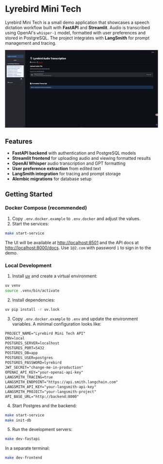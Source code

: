 # Lyrebird Mini Tech

Lyrebird Mini Tech is a small demo application that showcases a speech dictation workflow built with **FastAPI** and **Streamlit**. Audio is transcribed using OpenAI's `whisper-1` model, formatted with user preferences and stored in PostgreSQL. The project integrates with **LangSmith** for prompt management and tracing.

![Function Page](./assets/function_page.png)

## Features

- **FastAPI backend** with authentication and PostgreSQL models
- **Streamlit frontend** for uploading audio and viewing formatted results
- **OpenAI Whisper** audio transcription and GPT formatting
- **User preference extraction** from edited text
- **LangSmith integration** for tracing and prompt storage
- **Alembic migrations** for database setup

## Getting Started

### Docker Compose (recommended)

1. Copy `.env.docker.example` to `.env.docker` and adjust the values.
2. Start the services:

```bash
make start-service
```

The UI will be available at [http://localhost:8501](http://localhost:8501) and the API docs at [http://localhost:8000/docs](http://localhost:8000/docs).
Use `1@2.com` with password `1` to sign in to the demo.

### Local Development

1. Install [uv](https://docs.astral.sh/uv/getting-started/installation/) and create a virtual environment:

```bash
uv venv
source .venv/bin/activate
```

2. Install dependencies:

```bash
uv pip install -r uv.lock
```

3. Copy `.env.docker.example` to `.env` and update the environment variables. A minimal configuration looks like:

```env
PROJECT_NAME="Lyrebird Mini Tech API"
ENV=local
POSTGRES_SERVER=localhost
POSTGRES_PORT=5432
POSTGRES_DB=app
POSTGRES_USER=postgres
POSTGRES_PASSWORD=lyrebird
JWT_SECRET="change-me-in-production"
OPENAI_API_KEY="your-openai-api-key"
LANGSMITH_TRACING=true
LANGSMITH_ENDPOINT="https://api.smith.langchain.com"
LANGSMITH_API_KEY="your-langsmith-api-key"
LANGSMITH_PROJECT="your-langsmith-project"
API_BASE_URL="http://backend:8000"
```

4. Start Postgres and the backend:

```bash
make start-service
make init-db
```

5. Run the development servers:

```bash
make dev-fastapi
```

In a separate terminal:

```bash
make dev-frontend
```

